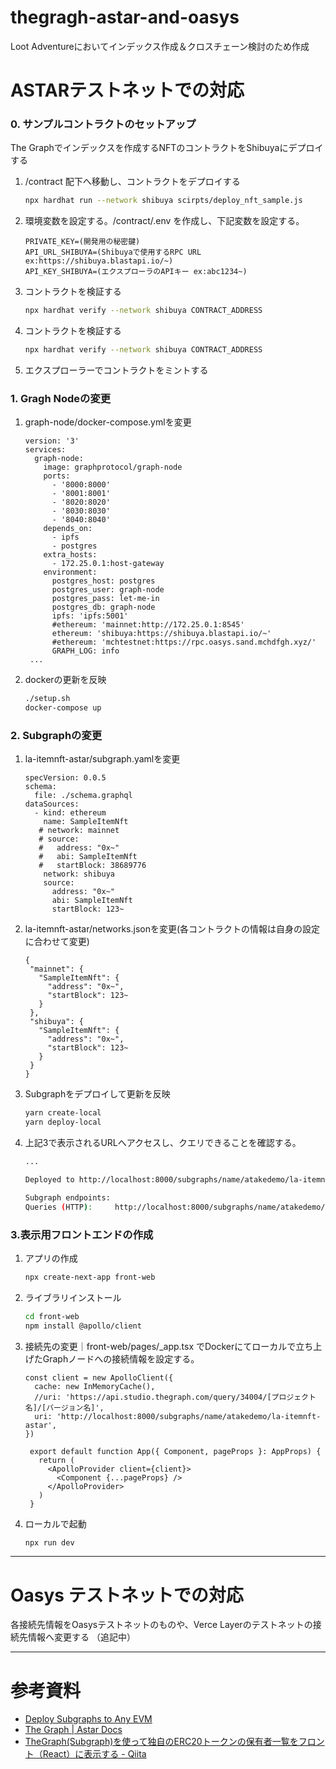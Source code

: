 # thegragh-astar-and-oasys
Loot Adventureにおいてインデックス作成＆クロスチェーン検討のため作成

# ASTARテストネットでの対応
### 0. サンプルコントラクトのセットアップ
The Graphでインデックスを作成するNFTのコントラクトをShibuyaにデプロイする
1. /contract 配下へ移動し、コントラクトをデプロイする
   ``` bash
   npx hardhat run --network shibuya scirpts/deploy_nft_sample.js
   ``` 

2. 環境変数を設定する。/contract/.env を作成し、下記変数を設定する。
    ```
    PRIVATE_KEY=(開発用の秘密鍵)
    API_URL_SHIBUYA=(Shibuyaで使用するRPC URL ex:https://shibuya.blastapi.io/~)
    API_KEY_SHIBUYA=(エクスプローラのAPIキー ex:abc1234~)
   ```
3. コントラクトを検証する
   ``` bash
   npx hardhat verify --network shibuya CONTRACT_ADDRESS
   ```

4.  コントラクトを検証する
    ``` bash
    npx hardhat verify --network shibuya CONTRACT_ADDRESS
    ```
   
5.  エクスプローラーでコントラクトをミントする

### 1. Gragh Nodeの変更
1. graph-node/docker-compose.ymlを変更
   ``` 
   version: '3'
   services:
     graph-node:
       image: graphprotocol/graph-node
       ports:
         - '8000:8000'
         - '8001:8001'
         - '8020:8020'
         - '8030:8030'
         - '8040:8040'
       depends_on:
         - ipfs
         - postgres
       extra_hosts:
         - 172.25.0.1:host-gateway
       environment:
         postgres_host: postgres
         postgres_user: graph-node
         postgres_pass: let-me-in
         postgres_db: graph-node
         ipfs: 'ipfs:5001'
         #ethereum: 'mainnet:http://172.25.0.1:8545'
         ethereum: 'shibuya:https://shibuya.blastapi.io/~'
         #ethereum: 'mchtestnet:https://rpc.oasys.sand.mchdfgh.xyz/'
         GRAPH_LOG: info
    ...
   ``` 
  
2. dockerの更新を反映
   ``` bash
   ./setup.sh
   docker-compose up
   ```

### 2. Subgraphの変更
1. la-itemnft-astar/subgraph.yamlを変更
   ```
   specVersion: 0.0.5
   schema:
     file: ./schema.graphql
   dataSources:
     - kind: ethereum
       name: SampleItemNft
      # network: mainnet
      # source:
      #   address: "0x~"
      #   abi: SampleItemNft
      #   startBlock: 38689776
       network: shibuya
       source:
         address: "0x~"
         abi: SampleItemNft
         startBlock: 123~
   ```

3. la-itemnft-astar/networks.jsonを変更(各コントラクトの情報は自身の設定に合わせて変更)
   ```
   {
    "mainnet": {
      "SampleItemNft": {
        "address": "0x~",
        "startBlock": 123~
      }
    },
    "shibuya": {
      "SampleItemNft": {
        "address": "0x~",
        "startBlock": 123~
      }
    }
   } 
   ``` 

3. Subgraphをデプロイして更新を反映
   ``` bash
   yarn create-local
   yarn deploy-local
   ```

4. 上記3で表示されるURLへアクセスし、クエリできることを確認する。
   ``` bash
   ...
   
   Deployed to http://localhost:8000/subgraphs/name/atakedemo/la-itemnft-astar/graphql

   Subgraph endpoints:
   Queries (HTTP):     http://localhost:8000/subgraphs/name/atakedemo/la-itemnft-astar
   ```

### 3.表示用フロントエンドの作成
1. アプリの作成
   ``` bash
   npx create-next-app front-web
   ```
2. ライブラリインストール
   ``` bash
   cd front-web
   npm install @apollo/client 
   ```
3. 接続先の変更｜front-web/pages/_app.tsx でDockerにてローカルで立ち上げたGraphノードへの接続情報を設定する。
   ```
   const client = new ApolloClient({
     cache: new InMemoryCache(),
     //uri: 'https://api.studio.thegraph.com/query/34004/[プロジェクト名]/[バージョン名]',
     uri: 'http://localhost:8000/subgraphs/name/atakedemo/la-itemnft-astar',
   })

    export default function App({ Component, pageProps }: AppProps) {
      return (
        <ApolloProvider client={client}>
          <Component {...pageProps} />
        </ApolloProvider>
      )
    } 
   ```
4. ローカルで起動
   ``` bash
   npx run dev  
   ```

***
# Oasys テストネットでの対応
各接続先情報をOasysテストネットのものや、Verce Layerのテストネットの接続先情報へ変更する
（追記中）

***
# 参考資料
* [Deploy Subgraphs to Any EVM](https://medium.com/coinmonks/deploy-subgraphs-to-any-evm-aaaccc3559f)
* [The Graph | Astar Docs](https://docs.astar.network/docs/build/integrations/indexers/thegraph)
* [TheGraph(Subgraph)を使って独自のERC20トークンの保有者一覧をフロント（React）に表示する - Qiita](https://qiita.com/toshiaki_takase/items/761435120d7ca9c7ff6c#react%E3%82%92%E4%BD%BF%E3%81%A3%E3%81%9F%E3%83%95%E3%83%AD%E3%83%B3%E3%83%88%E6%A7%8B%E7%AF%89)